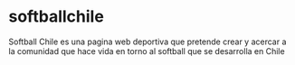 # softballchile
Softball Chile es una pagina web deportiva que pretende crear y acercar a la comunidad que hace vida en torno al softball que se desarrolla en Chile
